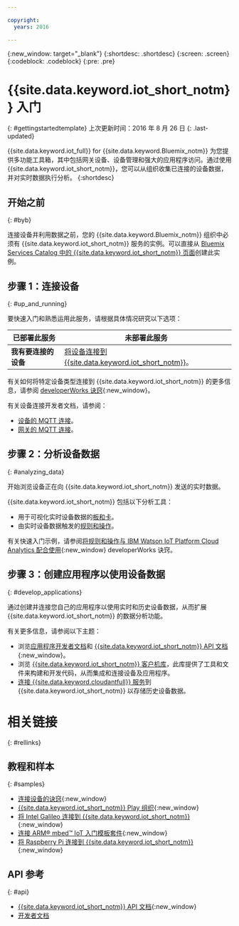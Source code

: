 ```yaml
---

copyright:
  years: 2016

---
```


{:new_window: target="\_blank"}
{:shortdesc: .shortdesc}
{:screen: .screen}
{:codeblock: .codeblock}
{:pre: .pre}

# {{site.data.keyword.iot_short_notm}} 入门
{: #gettingstartedtemplate}
上次更新时间：2016 年 8 月 26 日
{: .last-updated}

{{site.data.keyword.iot_full}} for {{site.data.keyword.Bluemix_notm}} 为您提供多功能工具箱，其中包括网关设备、设备管理和强大的应用程序访问。通过使用 {{site.data.keyword.iot_short_notm}}，您可以从组织收集已连接的设备数据，并对实时数据执行分析。
{:shortdesc}

## 开始之前
{: #byb}

连接设备并利用数据之前，您的 {{site.data.keyword.Bluemix_notm}} 组织中必须有 {{site.data.keyword.iot_short_notm}} 服务的实例。可以直接从 [Bluemix Services Catalog 中的 {{site.data.keyword.iot_short_notm}} 页面](https://console.{DomainName}/catalog/services/internet-of-things-platform/)创建此实例。  

## 步骤 1：连接设备
{: #up_and_running}

要快速入门和熟悉运用此服务，请根据具体情况研究以下选项：

   |   已部署此服务 | 未部署此服务
  ------------- | -------------
  **我有要连接的设备** | [将设备连接到 {{site.data.keyword.iot_short_notm}}](iotplatform_task.html#iotplatform_task)。| 在[播放组织演示](http://discover-iot.eu-gb.mybluemix.net/?cm_mc_uid=44491599487314618721024&cm_mc_sid_50200000=1462798151#/play){:new_window}中研究设备连接。**我没有要连接的设备** | [创建并连接 Node-RED 设备模拟器](nodereddevice_sample.html){:new_window}。 | 开始使用 [Watson IoT Platform 入门模板](https://new-console.stage1.ng.bluemix.net/docs/starters/IoT/iot500.html){:new_window}。
有关如何将特定设备类型连接到 {{site.data.keyword.iot_short_notm}} 的更多信息，请参阅 [developerWorks 诀窍](https://developer.ibm.com/recipes/?post_type=tutorials&s=iot){:new_window}。  

有关设备连接开发者文档，请参阅：
- [设备的 MQTT 连接](devices/mqtt.html)。
- [网关的 MQTT 连接](gateways/mqtt.html)。

## 步骤 2：分析设备数据
{: #analyzing_data}

开始浏览设备正在向 {{site.data.keyword.iot_short_notm}} 发送的实时数据。

{{site.data.keyword.iot_short_notm}} 包括以下分析工具：  
- 用于可视化实时设备数据的[板和卡](data_visualization.html)。
- 由实时设备数据触发的[规则和操作](analytics.html)。

有关快速入门示例，请参阅[将规则和操作与 IBM Watson IoT Platform Cloud Analytics 配合使用](https://developer.ibm.com/recipes/tutorials/using-rules-and-actions-with-ibm-watson-iot-platform-cloud-analytics/){:new_window} developerWorks 诀窍。

## 步骤 3：创建应用程序以使用设备数据
{: #develop_applications}

通过创建并连接您自己的应用程序以使用实时和历史设备数据，从而扩展 {{site.data.keyword.iot_short_notm}} 的数据分析功能。

有关更多信息，请参阅以下主题：   
- 浏览[应用程序开发者文档](applications/api.html)和 [{{site.data.keyword.iot_short_notm}} API 文档](https://docs.internetofthings.ibmcloud.com/swagger/v0002.html#/){:new_window}。
- 浏览 [{{site.data.keyword.iot_short_notm}} 客户机库](iot_platform_client_lib.html)，此库提供了工具和文件来构建和开发代码，从而集成和连接设备及应用程序。
- [连接 {{site.data.keyword.cloudantfull}} 服务](cloudant_connector.html)到 {{site.data.keyword.iot_short_notm}} 以存储历史设备数据。




# 相关链接
{: #rellinks}
## 教程和样本
{: #samples}
* [连接设备的诀窍](https://developer.ibm.com/recipes/?post_type=tutorials&s=iot){:new_window}
* [{{site.data.keyword.iot_short_notm}} Play 组织](https://play.internetofthings.ibmcloud.com/){:new_window}
* [将 Intel Galileo 连接到 {{site.data.keyword.iot_short_notm}}](https://developer.ibm.com/recipes/tutorials/connect-an-intel-galileo-to-the-internet-of-things-foundation-connect/){:new_window}
* [连接 ARM® mbed™ IoT 入门模板套件](https://developer.ibm.com/recipes/tutorials/arm-mbed-iot-starter-kit-part-1/){:new_window}
* [将 Raspberry Pi 连接到 {{site.data.keyword.iot_short_notm}}](https://developer.ibm.com/recipes/tutorials/raspberry-pi-4/){:new_window}

## API 参考
{: #api}
* [{{site.data.keyword.iot_short_notm}} API 文档](https://docs.internetofthings.ibmcloud.com/swagger/v0002.html#/){:new_window}
* [开发者文档](developer_doc_overview.html)
